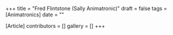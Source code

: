 +++
title = "Fred Flintstone (Sally Animatronic)"
draft = false
tags = [Animatronics]
date = ""

[Article]
contributors = []
gallery = []
+++